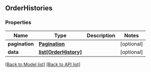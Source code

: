 ## OrderHistories

### Properties
Name | Type | Description | Notes
------------ | ------------- | ------------- | -------------
**pagination** | [**Pagination**](#Pagination) |  | [optional] 
**data** | [**list[OrderHistory]**](#OrderHistory) |  | [optional] 

[[Back to Model list]](#documentation-for-models) [[Back to API list]](#documentation-for-api-endpoints)


